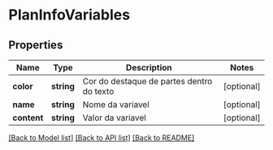 # PlanInfoVariables

## Properties
Name | Type | Description | Notes
------------ | ------------- | ------------- | -------------
**color** | **string** | Cor do destaque de partes dentro do texto | [optional] 
**name** | **string** | Nome da variavel | [optional] 
**content** | **string** | Valor da variavel | [optional] 

[[Back to Model list]](../../README.md#documentation-for-models) [[Back to API list]](../../README.md#documentation-for-api-endpoints) [[Back to README]](../../README.md)

